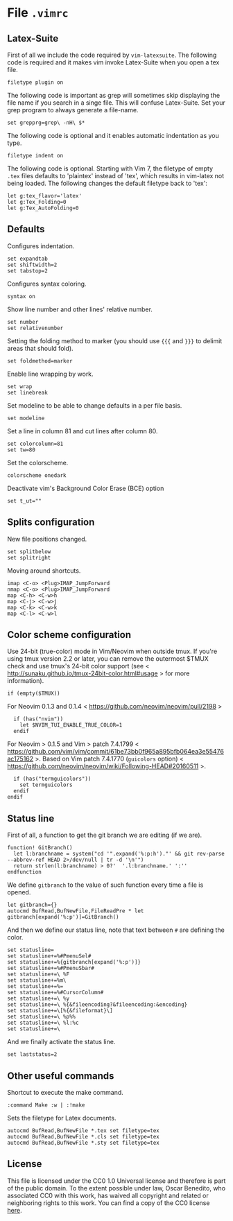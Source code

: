 # File `.vimrc`

## Latex-Suite
First of all we include the code required by `vim-latexsuite`. The following code is required and it makes vim invoke Latex-Suite when you open a tex file.
```vim file dot_vimrc
filetype plugin on
```

The following code is important as grep will sometimes skip displaying the file name if you search in a singe file. This will confuse Latex-Suite. Set your grep program to always generate a file-name.
```vim file dot_vimrc
set grepprg=grep\ -nH\ $*
```

The following code is optional and it enables automatic indentation as you type.
```vim file dot_vimrc
filetype indent on
```

The following code is optional. Starting with Vim 7, the filetype of empty `.tex` files defaults to 'plaintex' instead of 'tex', which results in vim-latex not being loaded. The following changes the default filetype back to 'tex':
```vim file dot_vimrc
let g:tex_flavor='latex'
let g:Tex_Folding=0
let g:Tex_AutoFolding=0
```

## Defaults
Configures indentation.
```vim file dot_vimrc
set expandtab
set shiftwidth=2
set tabstop=2
```

Configures syntax coloring.
```vim file dot_vimrc
syntax on
```

Show line number and other lines' relative number.
```vim file dot_vimrc
set number
set relativenumber
```

Setting the folding method to marker (you should use `{{{` and `}}}` to delimit areas that should fold).
```vim file dot_vimrc
set foldmethod=marker
```

Enable line wrapping by work.
```vim file dot_vimrc
set wrap
set linebreak
```

Set modeline to be able to change defaults in a per file basis.
```vim file dot_vimrc
set modeline
```

Set a line in column 81 and cut lines after column 80.
```vim file dot_vimrc
set colorcolumn=81
set tw=80
```

Set the colorscheme.
```vim file dot_vimrc
colorscheme onedark
```

Deactivate vim's Background Color Erase (BCE) option
```vim file dot_vimrc
set t_ut=""
```

## Splits configuration

New file positions changed.
```vim file dot_vimrc
set splitbelow
set splitright
```

Moving around shortcuts.
```vim file dot_vimrc
imap <C-o> <Plug>IMAP_JumpForward
nmap <C-o> <Plug>IMAP_JumpForward
map <C-h> <C-w>h
map <C-j> <C-w>j
map <C-k> <C-w>k
map <C-l> <C-w>l
```

## Color scheme configuration
Use 24-bit (true-color) mode in Vim/Neovim when outside tmux. If you're using tmux version 2.2 or later, you can remove the outermost $TMUX check and use tmux's 24-bit color support (see < http://sunaku.github.io/tmux-24bit-color.html#usage > for more information).

```vim file dot_vimrc
if (empty($TMUX))
```

For Neovim 0.1.3 and 0.1.4 < https://github.com/neovim/neovim/pull/2198 >

```vim file dot_vimrc
  if (has("nvim"))
    let $NVIM_TUI_ENABLE_TRUE_COLOR=1
  endif
```

For Neovim > 0.1.5 and Vim > patch 7.4.1799 < https://github.com/vim/vim/commit/61be73bb0f965a895bfb064ea3e55476ac175162 >. Based on Vim patch 7.4.1770 (`guicolors` option) < https://github.com/neovim/neovim/wiki/Following-HEAD#20160511 >.

```vim file dot_vimrc
  if (has("termguicolors"))
    set termguicolors
  endif
endif
```

## Status line

First of all, a function to get the git branch we are editing (if we are).
```vim file dot_vimrc
function! GitBranch()
  let l:branchname = system("cd '".expand('%:p:h')."' && git rev-parse --abbrev-ref HEAD 2>/dev/null | tr -d '\n'")
  return strlen(l:branchname) > 0?'  '.l:branchname.' ':''
endfunction
```

We define `gitbranch` to the value of such function every time a file is opened.
```vim file dot_vimrc
let gitbranch={}
autocmd BufRead,BufNewFile,FileReadPre * let gitbranch[expand('%:p')]=GitBranch()
```

And then we define our status line, note that text between `#` are defining the color.
```vim file dot_vimrc
set statusline=
set statusline+=%#PmenuSel#
set statusline+=%{gitbranch[expand('%:p')]}
set statusline+=%#PmenuSbar#
set statusline+=\ %F
set statusline+=%m\  
set statusline+=%=
set statusline+=%#CursorColumn#
set statusline+=\ %y
set statusline+=\ %{&fileencoding?&fileencoding:&encoding}
set statusline+=\[%{&fileformat}\]
set statusline+=\ %p%%
set statusline+=\ %l:%c
set statusline+=\  
```

And we finally activate the status line.
```vim file dot_vimrc
set laststatus=2
```

## Other useful commands
Shortcut to execute the make command.
```vim file dot_vimrc
:command Make :w | :!make
```

Sets the filetype for Latex documents.
```vim file dot_vimrc
autocmd BufRead,BufNewFile *.tex set filetype=tex
autocmd BufRead,BufNewFile *.cls set filetype=tex
autocmd BufRead,BufNewFile *.sty set filetype=tex
```

## License
This file is licensed under the CC0 1.0 Universal license and therefore is part of the public domain. To the extent possible under law, Oscar Benedito, who associated CC0 with this work, has waived all copyright and related or neighboring rights to this work. You can find a copy of the CC0 license [here](https://gitlab.com/oscarbenedito/dotfiles/blob/master/CC0-1.0).
